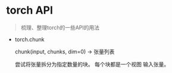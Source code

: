 # torch API

> 梳理、整理torch的一些API的用法



* torch.chunk

  chunk(input, chunks, dim=0) -> 张量列表 

  尝试将张量拆分为指定数量的块。 每个块都是一个视图 输入张量。

```

```

